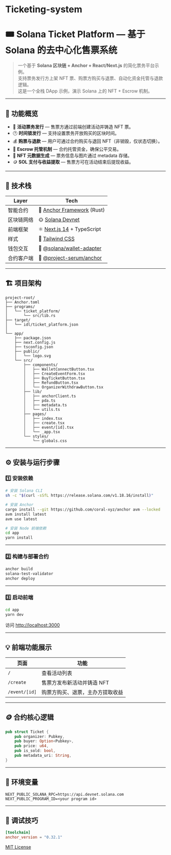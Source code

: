 # Ticketing-system
# 🎟️ Solana Ticket Platform — 基于 Solana 的去中心化售票系统

> 一个基于 **Solana 区块链 + Anchor + React/Next.js** 的简化票务平台示例。  
> 支持票务发行方上架 NFT 票、购票方购买与退票、自动化资金托管与退款逻辑。  
> 这是一个全栈 DApp 示例，演示 Solana 上的 NFT + Escrow 机制。

---

## 🧠 功能概览

- 🎫 **活动票务发行** — 售票方通过前端创建活动并铸造 NFT 票。
- 🕐 **时间锁发行** — 支持设置票务开放购买的区块时间。
- 💰 **购票与退款** — 用户可通过合约购买与退回 NFT（非销毁，仅状态切换）。
- 🔐 **Escrow 托管机制** — 合约托管资金，确保公平交易。
- 🧾 **NFT 元数据生成** — 票务信息与图片通过 metadata 存储。
- 🪙 **SOL 支付与收益提取** — 售票方可在活动结束后提现收益。

---

## 🧩 技术栈

| Layer | Tech |
|-------|------|
| 智能合约 | 🦀 [Anchor Framework](https://www.anchor-lang.com) (Rust) |
| 区块链网络 | 🌞 [Solana Devnet](https://solana.com/developers) |
| 前端框架 | ⚛️ [Next.js 14](https://nextjs.org/) + TypeScript |
| 样式 | 💨 [Tailwind CSS](https://tailwindcss.com/) |
| 钱包交互 | 🦊 [@solana/wallet-adapter](https://github.com/solana-labs/wallet-adapter) |
| 合约客户端 | 🧱 [@project-serum/anchor](https://github.com/coral-xyz/anchor) |

---

## 🏗️ 项目架构

```
project-root/
├── Anchor.toml
├── programs/
│   └── ticket_platform/
│       └── src/lib.rs
├── target/
│   └── idl/ticket_platform.json
│
└── app/
    ├── package.json
    ├── next.config.js
    ├── tsconfig.json
    ├── public/
    │   └── logo.svg
    └── src/
        ├── components/
        │   ├── WalletConnectButton.tsx
        │   ├── CreateEventForm.tsx
        │   ├── BuyTicketButton.tsx
        │   ├── RefundButton.tsx
        │   └── OrganizerWithdrawButton.tsx
        ├── lib/
        │   ├── anchorClient.ts
        │   ├── pda.ts
        │   ├── metadata.ts
        │   └── utils.ts
        ├── pages/
        │   ├── index.tsx
        │   ├── create.tsx
        │   ├── event/[id].tsx
        │   └── _app.tsx
        └── styles/
            └── globals.css
```

---

## ⚙️ 安装与运行步骤

### 1️⃣ 安装依赖

```bash
# 安装 Solana CLI
sh -c "$(curl -sSfL https://release.solana.com/v1.18.16/install)"

# 安装 Anchor
cargo install --git https://github.com/coral-xyz/anchor avm --locked
avm install latest
avm use latest

# 安装 Node 前端依赖
cd app
yarn install
```

---

### 2️⃣ 构建与部署合约

```bash
anchor build
solana-test-validator
anchor deploy
```

---

### 3️⃣ 启动前端

```bash
cd app
yarn dev
```

访问 [http://localhost:3000](http://localhost:3000)

---

## 💡 前端功能展示

| 页面 | 功能 |
|------|------|
| `/` | 查看活动列表 |
| `/create` | 售票方发布新活动并铸造 NFT |
| `/event/[id]` | 购票方购买、退票，主办方提取收益 |

---

## 🪙 合约核心逻辑

```rust
pub struct Ticket {
    pub organizer: Pubkey,
    pub buyer: Option<Pubkey>,
    pub price: u64,
    pub is_sold: bool,
    pub metadata_uri: String,
}
```

---

## 🧾 环境变量

```env
NEXT_PUBLIC_SOLANA_RPC=https://api.devnet.solana.com
NEXT_PUBLIC_PROGRAM_ID=<your program id>
```

---

## 🧰 调试技巧

```toml
[toolchain]
anchor_version = "0.32.1"
```



[MIT License](LICENSE)
